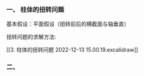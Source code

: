 ### 一、 柱体的扭转问题

基本假设：平面假设（扭转前后的横截面与轴垂直）

扭转问题的求解方法: 

[[3. 柱体的扭转问题 2022-12-13 15.00.19.excalidraw]]

### 二、 